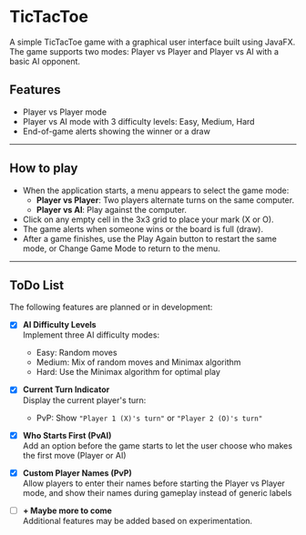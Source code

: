 # TicTacToe

A simple TicTacToe game with a graphical user interface built using JavaFX. The game supports two modes: Player vs Player and Player vs AI with a basic AI opponent.

## Features

- Player vs Player mode
- Player vs AI mode with 3 difficulty levels: Easy, Medium, Hard 
- End-of-game alerts showing the winner or a draw

---
## How to play
- When the application starts, a menu appears to select the game mode:
    - **Player vs Player**: Two players alternate turns on the same computer.
    - **Player vs AI**: Play against the computer.
- Click on any empty cell in the 3x3 grid to place your mark (X or O).
- The game alerts when someone wins or the board is full (draw).
- After a game finishes, use the Play Again button to restart the same mode, or Change Game Mode to return to the menu.

---


## ToDo List

The following features are planned or in development:

- [x] **AI Difficulty Levels**  
  Implement three AI difficulty modes:
    - Easy: Random moves
    - Medium: Mix of random moves and Minimax algorithm
    - Hard: Use the Minimax algorithm for optimal play

- [x] **Current Turn Indicator**  
  Display the current player's turn:
    - PvP: Show `"Player 1 (X)'s turn"` or `"Player 2 (O)'s turn"`

- [x] **Who Starts First (PvAI)**  
  Add an option before the game starts to let the user choose who makes the first move (Player or AI)

- [x] **Custom Player Names (PvP)**  
  Allow players to enter their names before starting the Player vs Player mode, and show their names during gameplay instead of generic labels

- [ ] **+ Maybe more to come**  
  Additional features may be added based on  experimentation.